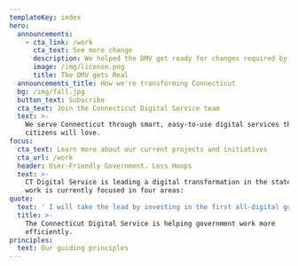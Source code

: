 ```yaml
---
templateKey: index
hero:
  announcements:
    - cta_link: /work
      cta_text: See more change
      description: We helped the DMV get ready for changes required by Real ID.
      image: /img/license.png
      title: The DMV gets Real
  announcements_title: How we're transforming Connecticut
  bg: /img/fall.jpg
  button_text: Subscribe
  cta_text: Join the Connecticut Digital Service team
  text: >-
    We serve Connecticut through smart, easy-to-use digital services that our
    citizens will love.
focus:
  cta_text: Learn more about our current projects and initiatives
  cta_url: /work
  header: User-Friendly Government. Less Hoops
  text: >-
    CT Digital Service is leading a digital transformation in the state. The
    work is currently focused in four areas:
quote:
  text: ' I will take the lead by investing in the first all-digital government, and reverse engineer every transaction from the taxpayer’s shoes. The entry point to Connecticut will be through its digital front door, a one-stop-shop for everything current and prospective citizens need from their government. We will be online, not in line. It won’t be done overnight, but let’s start today.'
  title: >-
    The Connecticut Digital Service is helping government work more
    efficiently. 
principles:
  text: Our guiding principles
---
```


